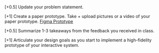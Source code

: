 [+0.5] Update your problem statement. 

[+1] Create a paper prototype. Take + upload pictures or a video of your paper prototype.
[Figma Prototype](https://www.figma.com/proto/kGQS7KU01GcNaxs7sVkj7t/CS-239-Figma-Wireframe?node-id=402-157&t=X1BBUhslb7RLZC3o-1)

[+0.5] Summarize 1-3 takeaways from the feedback you received in class. 

[+1] Articulate your design goals as you start to implement a high-fidelity prototype of your interactive system.
